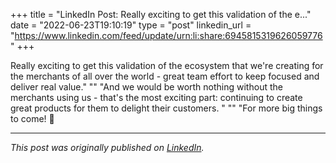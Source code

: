 +++
title = "LinkedIn Post: Really exciting to get this validation of the e..."
date = "2022-06-23T19:10:19"
type = "post"
linkedin_url = "https://www.linkedin.com/feed/update/urn:li:share:6945815319626059776"
+++

Really exciting to get this validation of the ecosystem that we're creating for the merchants of all over the world - great team effort to keep focused and deliver real value."
""
"And we would be worth nothing without the merchants using us - that's the most exciting part: continuing to create great products for them to delight their customers. "
""
"For more big things to come! 🎉

---

*This post was originally published on [LinkedIn](https://www.linkedin.com/in/adrianmoreno/recent-activity/all/).*